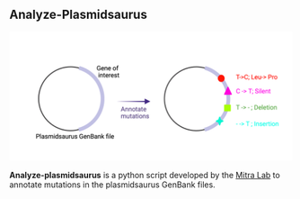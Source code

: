 ## Analyze-Plasmidsaurus

<p align="center">
    <img src="https://github.com/The-Mitra-Lab/Analyze-Plasmidaurus/blob/main/analyze_plasmidsaurus.png">
</p>

**Analyze-plasmidsaurus** is a python script developed by the [Mitra Lab](https://mitralab.wustl.edu/) to annotate mutations in the plasmidsaurus GenBank files. 


